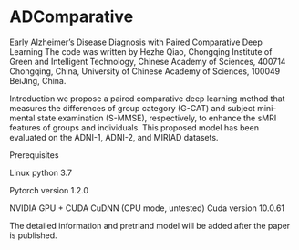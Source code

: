 # ADComparative
Early Alzheimer’s Disease Diagnosis with Paired Comparative Deep Learning
The code was written by Hezhe Qiao, Chongqing Institute of Green and Intelligent Technology, Chinese Academy of Sciences, 400714 Chongqing, China, University of
Chinese Academy of Sciences, 100049 BeiJing, China.

Introduction 
we propose a paired comparative deep learning method that measures the
differences of group category (G-CAT) and subject mini-mental state examination (S-MMSE), respectively,
to enhance the sMRI features of groups and individuals. This proposed model has been evaluated on
the ADNI-1, ADNI-2, and MIRIAD datasets.

Prerequisites

Linux python 3.7

Pytorch version 1.2.0

NVIDIA GPU + CUDA CuDNN (CPU mode, untested) Cuda version 10.0.61

The detailed information and pretriand model will be added after the paper is published.
